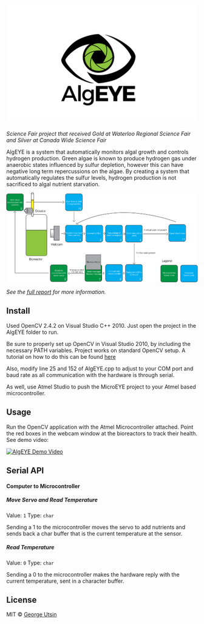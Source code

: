 # ![AlgEYE](media/promo.png)

*Science Fair project that received Gold at Waterloo Regional Science Fair and Silver at Canada Wide Science Fair*

AlgEYE is a system that automatically monitors algal growth and controls hydrogen production. Green algae is known to produce hydrogen gas under anaerobic states influenced by sulfur depletion, however this can have negative long term repercussions on the algae. By creating a system that automatically regulates the sulfur levels, hydrogen production is not sacrificed to algal nutrient starvation.

![AlgEYE Program Flow](media/diagram.jpg)

*See the [full report](https://github.com/georgeutsin/AlgEYE/blob/master/media/report.pdf) for more information.*


## Install

Used OpenCV 2.4.2 on Visual Studio C++ 2010. Just open the project in the AlgEYE folder to run.

Be sure to properly set up OpenCV in Visual Studio 2010, by including the necessary PATH variables. Project works on standard OpenCV setup.
A tutorial on how to do this can be found [here](http://docs.opencv.org/2.4/doc/tutorials/introduction/windows_visual_studio_Opencv/windows_visual_studio_Opencv.html)

Also, modify line 25 and 152 of AlgEYE.cpp to adjust to your COM port and baud rate as all communication with the hardware is through serial.

As well, use Atmel Studio to push the MicroEYE project to your Atmel based microcontroller. 


## Usage

Run the OpenCV application with the Atmel Microcontroller attached. Point the red boxes in the webcam window at the bioreactors to track their health. See demo video:

[![AlgEYE Demo Video](http://img.youtube.com/vi/HWs3td9t8fk/0.jpg)](http://www.youtube.com/watch?v=HWs3td9t8fk)

## Serial API

#### Computer to Microcontroller
##### Move Servo and Read Temperature

Value: `1`
Type: `char` 

Sending a 1 to the microcontroller moves the servo to add nutrients and sends back a char buffer that is the current temperature at the sensor.

##### Read Temperature

Value: `0`
Type: `char`  

Sending a 0 to the microcontroller makes the hardware reply with the current temperature, sent in a character buffer. 


## License

MIT © [George Utsin](http://georgeutsin.com)
